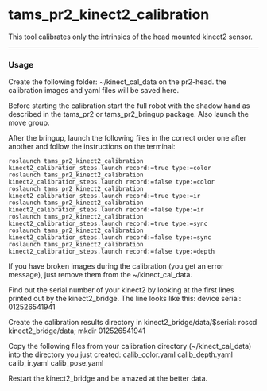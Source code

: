 # tams_pr2_kinect2_calibration

This tool calibrates only the intrinsics of the head mounted kinect2 sensor.

-----
### Usage
Create the following folder: ~/kinect_cal_data on the pr2-head. the calibration images and yaml files will be saved here.

Before starting the calibration start the full robot with the shadow hand as described in the tams_pr2 or tams_pr2_bringup package. Also launch the move group.

After the bringup, launch the following files in the correct order one after another and follow the instructions on the terminal:
```
roslaunch tams_pr2_kinect2_calibration kinect2_calibration_steps.launch record:=true type:=color
roslaunch tams_pr2_kinect2_calibration kinect2_calibration_steps.launch record:=false type:=color
roslaunch tams_pr2_kinect2_calibration kinect2_calibration_steps.launch record:=true type:=ir
roslaunch tams_pr2_kinect2_calibration kinect2_calibration_steps.launch record:=false type:=ir
roslaunch tams_pr2_kinect2_calibration kinect2_calibration_steps.launch record:=true type:=sync
roslaunch tams_pr2_kinect2_calibration kinect2_calibration_steps.launch record:=false type:=sync
roslaunch tams_pr2_kinect2_calibration kinect2_calibration_steps.launch record:=false type:=depth
```
If you have broken images during the calibration (you get an error message), just remove them from the ~/kinect_cal_data.

Find out the serial number of your kinect2 by looking at the first lines printed out by the kinect2_bridge. The line looks like this: device serial: 012526541941

Create the calibration results directory in kinect2_bridge/data/$serial: roscd kinect2_bridge/data; mkdir 012526541941

Copy the following files from your calibration directory (~/kinect_cal_data) into the directory you just created: calib_color.yaml calib_depth.yaml calib_ir.yaml calib_pose.yaml

Restart the kinect2_bridge and be amazed at the better data.
    
